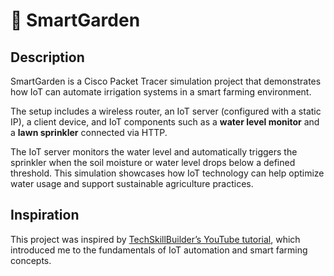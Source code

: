 # 🌱 SmartGarden

## Description  
SmartGarden is a Cisco Packet Tracer simulation project that demonstrates how IoT can automate irrigation systems in a smart farming environment.  

The setup includes a wireless router, an IoT server (configured with a static IP), a client device, and IoT components such as a **water level monitor** and a **lawn sprinkler** connected via HTTP.  

The IoT server monitors the water level and automatically triggers the sprinkler when the soil moisture or water level drops below a defined threshold. This simulation showcases how IoT technology can help optimize water usage and support sustainable agriculture practices.  

## Inspiration  
This project was inspired by [TechSkillBuilder’s YouTube tutorial](https://www.youtube.com/watch?v=DdeXrsMFnq4), which introduced me to the fundamentals of IoT automation and smart farming concepts.
